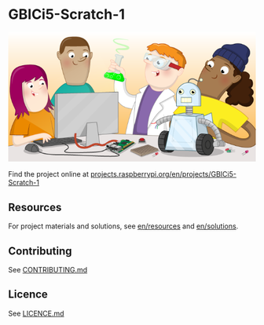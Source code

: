 # GBICi5-Scratch-1

![GBICi5-Scratch-1](banner.png)

Find the project online at [projects.raspberrypi.org/en/projects/GBICi5-Scratch-1](https://projects.raspberrypi.org/en/projects/GBICi5-Scratch-1)

## Resources
For project materials and solutions, see [en/resources](https://github.com/raspberrypilearning/GBICi5-Scratch-1/tree/master/en/resources) and [en/solutions](https://github.com/raspberrypilearning/GBICi5-Scratch-1/tree/master/en/solutions).

## Contributing
See [CONTRIBUTING.md](CONTRIBUTING.md)

## Licence
 See [LICENCE.md](LICENCE.md)